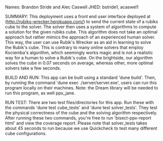 Names: Brandon Stride and Alec Caswell
JHED: bstride1, acaswel1

SUMMARY:
This deployment uses a front end user interface deployed at (http://rubiks-wrecker.herokuapp.com/) 
to send the current state of a rubiks cube to the solver. The solver then uses a system of algorithms to 
compute a solution for the given rubiks cube.
This algorithm does not take an optimal approach but rather mimics the approach of an experienced human solver.
This way, the user can use Rubik's Wrecker as an aid in learning to solve the Rubik's cube. This is contrary to
many online solvers that employ Kociemba's algorithm, which seemingly works magic and is not a realistic way for
a human to solve a Rubik's cube. On the brightside, our algorithm solves the cube in 0.07 seconds on average,
whereas other, more optimal solvers take a few seconds.

BUILD AND RUN:
This app can be built using a standard 'dune build'. Then, by running the command 'dune exec ./server/server.exe',
users can run this program locally on their machines. Note: the Dream library will be needed to run this program,
as well ppx_jane.

RUN TEST:
There are two test files/directories for this app. Run these with the commands 'dune test cube_tests' and
'dune test solver_tests'. They test the physical correctness of the cube and the solving algorithm respectively.
After running these two commands, you're free to run 'bisect-ppx-report html' and view the coverage report.
Please note that solver_tests takes about 45 seconds to run because we use Quickcheck to test many different
cube configurations.